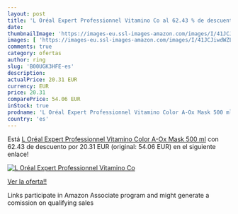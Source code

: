 ```yaml
---
layout: post
title: 'L Oréal Expert Professionnel Vitamino Co al 62.43 % de descuento'
date: 
thumbnailImage: 'https://images-eu.ssl-images-amazon.com/images/I/41JCJiwdWZL._SL200_.jpg'
images: [ 'https://images-eu.ssl-images-amazon.com/images/I/41JCJiwdWZL._SL200_.jpg' ]
comments: true
category: ofertas
author: ring
slug: 'B00UGK3HFE-es'
description:
actualPrice: 20.31 EUR
currency: EUR
price: 20.31
comparePrice: 54.06 EUR
inStock: true
prodname: 'L Oréal Expert Professionnel Vitamino Color A-Ox Mask 500 ml'
country: 'es'
---
```


Está [L Oréal Expert Professionnel Vitamino Color A-Ox Mask 500 ml](https://www.amazon.es/dp/B00UGK3HFE/?tag=tolees-21) con 62.43 de descuento por 20.31 EUR (original: 54.06 EUR) en el siguiente enlace!

[![L Oréal Expert Professionnel Vitamino Co](https://images-eu.ssl-images-amazon.com/images/I/41JCJiwdWZL._SL200_.jpg)](https://www.amazon.es/dp/B00UGK3HFE/?tag=tolees-21)

[Ver la oferta!!](https://www.amazon.es/dp/B00UGK3HFE/?tag=tolees-21)

Links participate in Amazon Associate program and might generate a comission on qualifying sales


